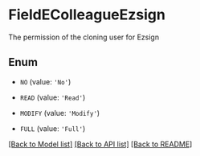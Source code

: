 # FieldEColleagueEzsign

The permission of the cloning user for Ezsign

## Enum

* `NO` (value: `'No'`)

* `READ` (value: `'Read'`)

* `MODIFY` (value: `'Modify'`)

* `FULL` (value: `'Full'`)

[[Back to Model list]](../README.md#documentation-for-models) [[Back to API list]](../README.md#documentation-for-api-endpoints) [[Back to README]](../README.md)



